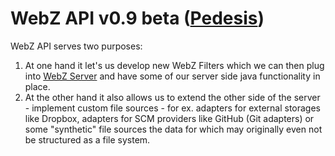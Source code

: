 # WebZ API v0.9 beta ([Pedesis](https://www.pinterest.com/teremterem/pedesis-from-ancient-greek-a-leaping/))

WebZ API serves two purposes:
 1. At one hand it let's us develop new WebZ Filters which we can then plug into [WebZ Server](https://github.com/terems-org/webz-server#webz-server-v09-beta-pedesis) and have some of our server side java functionality in place.
 2. At the other hand it also allows us to extend the other side of the server - implement custom file sources - for ex. adapters for external storages like Dropbox, adapters for SCM providers like GitHub (Git adapters) or some "synthetic" file sources the data for which may originally even not be structured as a file system.
